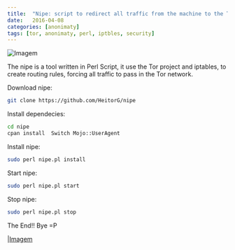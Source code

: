 ```yaml
---
title:  "Nipe: script to redirect all traffic from the machine to the Tor network!"
date:   2016-04-08
categories: [anonimaty]
tags: [tor, anonimaty, perl, iptbles, security]
---
```


![Imagem](https://cdn-images-1.medium.com/max/600/1*S9xp2RtovtrimwSc-LBatA.png)

The nipe is a tool written in Perl Script, it use the Tor project and iptables, to create routing rules, forcing all traffic to pass in the Tor network.

Download nipe:

``` bash
git clone https://github.com/HeitorG/nipe
```

Install dependecies:

``` bash
cd nipe
cpan install  Switch Mojo::UserAgent
```

Install nipe:

``` bash
sudo perl nipe.pl install
```

Start nipe:

``` bash
sudo perl nipe.pl start
```

Stop nipe:

``` bash
sudo perl nipe.pl stop
```

The End!! Bye =P

|[Imagem](https://cdn-images-1.medium.com/max/800/1*prMxBsonY40OqtfFgqUwJQ.jpeg)
